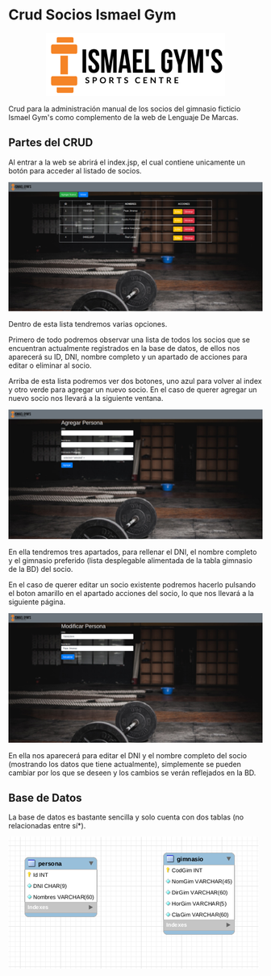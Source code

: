 # Crud Socios Ismael Gym
<center><img src="web/imagenes/logoIsmaelMod.png" alt="Logo Ismael Gym's"></center>

Crud para la administración manual de los socios del gimnasio ficticio Ismael Gym's como complemento de la web de Lenguaje De Marcas.

## Partes del CRUD
Al entrar a la web se abrirá el index.jsp, el cual contiene unicamente un botón para acceder al listado de socios.

<img src="lista.png" alt="Lista Ismael Gym's">

Dentro de esta lista tendremos varias opciones.

Primero de todo podremos observar una lista de todos los socios que se encuentran actualmente registrados en la base de datos, de ellos nos aparecerá su ID, DNI, nombre completo y un apartado de acciones para editar o eliminar al socio.

Arriba de esta lista podremos ver dos botones, uno azul para volver al index y otro verde para agregar un nuevo socio. En el caso de querer agregar un nuevo socio nos llevará a la siguiente ventana.

<img src="agregar.png" alt="Agregar Ismael Gym's">

En ella tendremos tres apartados, para rellenar el DNI, el nombre completo y el gimnasio preferido (lista desplegable alimentada de la tabla gimnasio de la BD) del socio.

En el caso de querer editar un socio existente podremos hacerlo pulsando el boton amarillo en el apartado acciones del socio, lo que nos llevará a la siguiente página.

<img src="editar.png" alt="Editar Ismael Gym's">

En ella nos aparecerá para editar el DNI y el nombre completo del socio (mostrando los datos que tiene actualmente), simplemente se pueden cambiar por los que se deseen y los cambios se verán reflejados en la BD.

## Base de Datos
La base de datos es bastante sencilla y solo cuenta con dos tablas (no relacionadas entre sí*).

<img src="bdworkbench.png" alt="Base de Datos Ismael Gym's">
